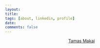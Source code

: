 ```yaml
---
layout:
title:
tags: [about, linkedin, profile]
date: 
comments: false
---
```

<script type="text/javascript" src="https://platform.linkedin.com/badges/js/profile.js" async defer></script>

<center><div class="LI-profile-badge"  data-version="v1" data-size="large" data-locale="en_US" data-type="vertical" data-theme="light" data-vanity="tamasmakai"><a class="LI-simple-link" href='https://dk.linkedin.com/in/tamasmakai?trk=profile-badge'>Tamas Makai</a></div></center>

